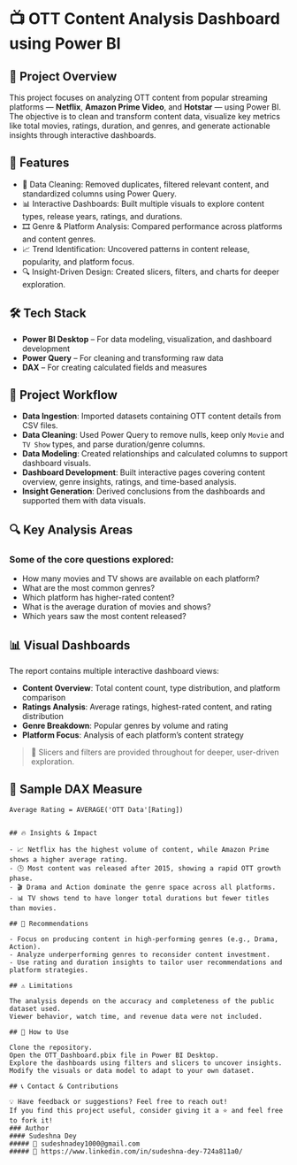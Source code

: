 # 📺 OTT Content Analysis Dashboard using Power BI

## 📌 Project Overview

This project focuses on analyzing OTT content from popular streaming platforms — **Netflix**, **Amazon Prime Video**, and **Hotstar** — using Power BI. The objective is to clean and transform content data, visualize key metrics like total movies, ratings, duration, and genres, and generate actionable insights through interactive dashboards.

## 🚀 Features

- 🧹 Data Cleaning: Removed duplicates, filtered relevant content, and standardized columns using Power Query.
- 📊 Interactive Dashboards: Built multiple visuals to explore content types, release years, ratings, and durations.
- 🎞️ Genre & Platform Analysis: Compared performance across platforms and content genres.
- 📈 Trend Identification: Uncovered patterns in content release, popularity, and platform focus.
- 🔍 Insight-Driven Design: Created slicers, filters, and charts for deeper exploration.

## 🛠 Tech Stack

- **Power BI Desktop** – For data modeling, visualization, and dashboard development
- **Power Query** – For cleaning and transforming raw data
- **DAX** – For creating calculated fields and measures

## 📂 Project Workflow

- **Data Ingestion**: Imported datasets containing OTT content details from CSV files.
- **Data Cleaning**: Used Power Query to remove nulls, keep only `Movie` and `TV Show` types, and parse duration/genre columns.
- **Data Modeling**: Created relationships and calculated columns to support dashboard visuals.
- **Dashboard Development**: Built interactive pages covering content overview, genre insights, ratings, and time-based analysis.
- **Insight Generation**: Derived conclusions from the dashboards and supported them with data visuals.

## 🔍 Key Analysis Areas

### Some of the core questions explored:
- How many movies and TV shows are available on each platform?
- What are the most common genres?
- Which platform has higher-rated content?
- What is the average duration of movies and shows?
- Which years saw the most content released?

## 📊 Visual Dashboards

The report contains multiple interactive dashboard views:
- **Content Overview**: Total content count, type distribution, and platform comparison
- **Ratings Analysis**: Average ratings, highest-rated content, and rating distribution
- **Genre Breakdown**: Popular genres by volume and rating
- **Platform Focus**: Analysis of each platform’s content strategy

> 📌 Slicers and filters are provided throughout for deeper, user-driven exploration.

## 🔢 Sample DAX Measure

```dax
Average Rating = AVERAGE('OTT Data'[Rating])


## 🔥 Insights & Impact

- 📈 Netflix has the highest volume of content, while Amazon Prime shows a higher average rating.
- 🕒 Most content was released after 2015, showing a rapid OTT growth phase.
- 🎬 Drama and Action dominate the genre space across all platforms.
- 📊 TV shows tend to have longer total durations but fewer titles than movies.

## 📌 Recommendations

- Focus on producing content in high-performing genres (e.g., Drama, Action).
- Analyze underperforming genres to reconsider content investment.
- Use rating and duration insights to tailor user recommendations and platform strategies.

## ⚠️ Limitations

The analysis depends on the accuracy and completeness of the public dataset used.
Viewer behavior, watch time, and revenue data were not included.

## 📌 How to Use

Clone the repository.
Open the OTT_Dashboard.pbix file in Power BI Desktop.
Explore the dashboards using filters and slicers to uncover insights.
Modify the visuals or data model to adapt to your own dataset.

## 📞 Contact & Contributions

💡 Have feedback or suggestions? Feel free to reach out!
If you find this project useful, consider giving it a ⭐ and feel free to fork it!
### Author
#### Sudeshna Dey 
##### 📧 sudeshnadey1000@gmail.com 
##### 🔗 https://www.linkedin.com/in/sudeshna-dey-724a811a0/ 
